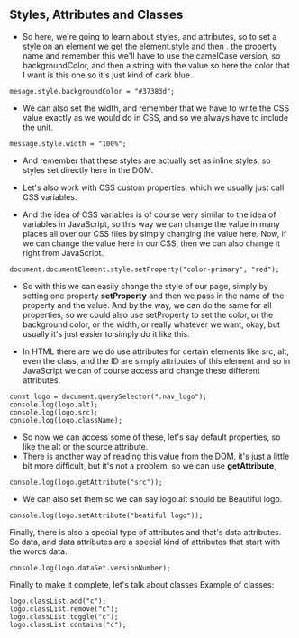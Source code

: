 ## Styles, Attributes and Classes

- So here, we're going to learn about styles, and attributes, so to set a style on an element we get the element.style and then . the property name and remember this we'll have to use the camelCase version, so backgroundColor, and then a string with the value so here the color that I want is this one so it's just kind of dark blue.
```
mesage.style.backgroundColor = "#37383d";
```
- We can also set the width, and remember that we have to write the CSS value exactly as we would do in CSS, and so we always have to include the unit.
```
message.style.width = "100%";
```
- And remember that these styles are actually set as inline styles, so styles set directly here in the DOM. 

- Let's also work with CSS custom properties, which we usually just call CSS variables.
- And the idea of CSS variables is of course very similar to the idea of variables in JavaScript, so this way we can change the value in many places all over our CSS files by simply changing the value here. Now, if we can change the value here in our CSS, then we can also change it right from JavaScript.
```
document.documentElement.style.setProperty("color-primary", "red");
```
- So with this we can easily change the style of our page, simply by setting one property **setProperty** and then we pass in the name of the property and the value. And by the way, we can do the same for all properties, so we could also use setProperty to set the color, or the background color, or the width, or really whatever we want, okay, but usually it's just easier to simply do it like this.

- In HTML  there are we do use attributes for certain elements like src, alt, even the class, and the ID are simply attributes of this element and so in JavaScript we can of course access and change these different attributes. 
```
const logo = document.querySelector(".nav_logo");
console.log(logo.alt);
console.log(logo.src);
console.log(logo.className);
```
- So now we can access some of these, let's say default properties, so like the alt or the source attribute.  
- There is another way of reading this value from the DOM, it's just a little bit more difficult, but it's not a problem, so we can use **getAttribute**,
```
console.log(logo.getAttribute("src"));
```
- We can also set them so we can say logo.alt  should be Beautiful logo. 
```
console.log(logo.setAttribute("beatiful logo"));
```
Finally, there is also a special type of attributes and that's data attributes. So data, and data attributes are a special kind of attributes that start with the words data.
```
console.log(logo.dataSet.versionNumber);
```
  Finally to make it complete, let's talk about classes 
  Example of classes:
```
logo.classList.add("c");
logo.classList.remove("c");
logo.classList.toggle("c");
logo.classList.contains("c");
```

  